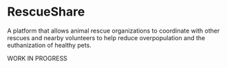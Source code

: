 # RescueShare
A platform that allows animal rescue organizations to coordinate with other rescues and nearby volunteers to help reduce overpopulation and the euthanization of healthy pets.

WORK IN PROGRESS
